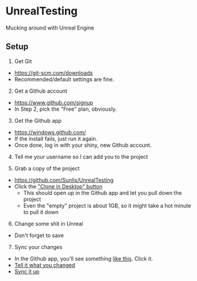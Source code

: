 # UnrealTesting
Mucking around with Unreal Engine

## Setup

1. Get Git  
 - https://git-scm.com/downloads
 - Recommended/default settings are fine.

2. Get a Github account  
 - https://www.github.com/signup  
 - In Step 2, pick the "Free" plan, obviously.

3. Get the Github app  
 - https://windows.github.com/  
 - If the install fails, just run it again.
 - Once done, log in with your shiny, new Github account.

4. Tell me your username so I can add you to the project

5. Grab a copy of the project  
 - https://github.com/Sunlis/UnrealTesting
 - Click the ["Clone in Desktop" button](http://i.imgur.com/WJkEn9q.png)
   - This should open up in the Github app and let you pull down the project
   - Even the "empty" project is about 1GB, so it might take a hot minute to pull it down

6. Change some shit in Unreal  
 - Don't forget to save

7. Sync your changes
 - In the Github app, you'll see something [like this](http://i.imgur.com/zRRndEE.png). Click it.
 - [Tell it what you changed](http://i.imgur.com/jHcHahy.png)
 - [Sync it up](http://i.imgur.com/Lpj2TuM.png)
